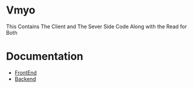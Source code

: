 # Vmyo
This Contains The Client and The Sever Side Code Along with the Read for Both

# Documentation

- [FrontEnd](/client/README.md) 
- [Backend](/backend/reamd.md) 